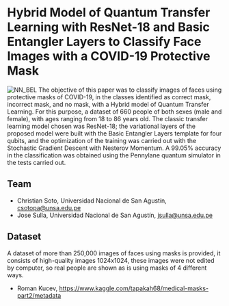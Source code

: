 # Hybrid Model of Quantum Transfer Learning with ResNet-18 and Basic Entangler Layers to Classify Face Images with a COVID-19 Protective Mask
![NN_BEL](https://user-images.githubusercontent.com/77866708/134839571-c4933f7e-facc-4d45-94bf-f7a26a5ee386.png)
The objective of this paper was to classify images of faces using protective masks of COVID-19, in the classes identified as correct mask, incorrect mask, and no mask, with a Hybrid model of Quantum Transfer Learning. For this purpose, a dataset of 660 people of both sexes (male and female), with ages ranging from 18 to 86 years old. The classic transfer learning model chosen was ResNet-18; the variational layers of the proposed model were built with the Basic Entangler Layers template for four qubits, and the optimization of the training was carried out with the Stochastic Gradient Descent with Nesterov Momentum. A 99.05\% accuracy in the classification was obtained using the Pennylane quantum simulator in the tests carried out.

## Team
- Christian Soto, Universidad Nacional de San Agustín, csotopa@unsa.edu.pe
- Jose Sulla, Universidad Nacional de San Agustín, jsulla@unsa.edu.pe

## Dataset
A dataset of more than 250,000 images of faces using masks is provided, it consists of high-quality images 1024x1024, these images were not edited by computer, so real people are shown as is using masks of 4 different ways.
- Roman Kucev, https://www.kaggle.com/tapakah68/medical-masks-part2/metadata
